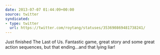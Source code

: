 ```yaml
---
date: 2013-07-07 01:44:09+00:00
source: twitter
syndicated:
- type: twitter
  url: https://twitter.com/roytang/statuses/353690869481738241/
---
```


Just finished The Last of Us. Fantastic game, great story and some great action sequences, but that ending...and that lying liar!